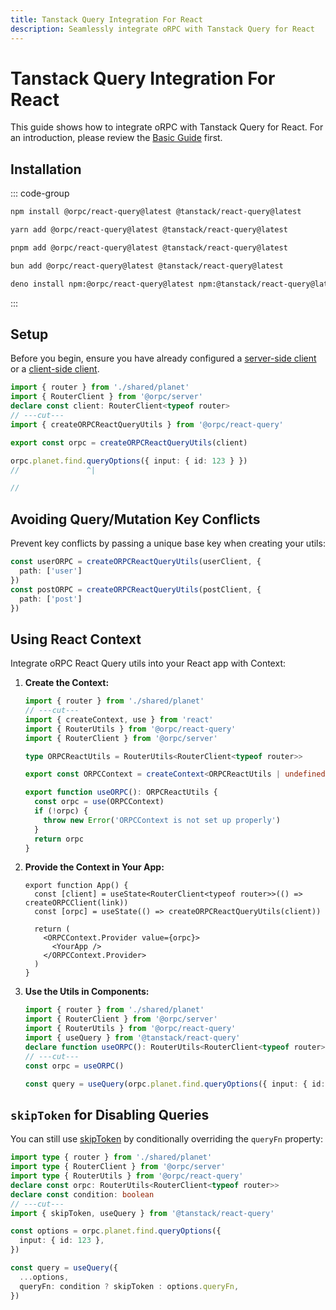 ```yaml
---
title: Tanstack Query Integration For React
description: Seamlessly integrate oRPC with Tanstack Query for React
---
```


# Tanstack Query Integration For React

This guide shows how to integrate oRPC with Tanstack Query for React. For an introduction, please review the [Basic Guide](/docs/tanstack-query/basic) first.

## Installation

::: code-group

```sh [npm]
npm install @orpc/react-query@latest @tanstack/react-query@latest
```

```sh [yarn]
yarn add @orpc/react-query@latest @tanstack/react-query@latest
```

```sh [pnpm]
pnpm add @orpc/react-query@latest @tanstack/react-query@latest
```

```sh [bun]
bun add @orpc/react-query@latest @tanstack/react-query@latest
```

```sh [deno]
deno install npm:@orpc/react-query@latest npm:@tanstack/react-query@latest
```

:::

## Setup

Before you begin, ensure you have already configured a [server-side client](/docs/client/server-side) or a [client-side client](/docs/client/client-side).

```ts twoslash
import { router } from './shared/planet'
import { RouterClient } from '@orpc/server'
declare const client: RouterClient<typeof router>
// ---cut---
import { createORPCReactQueryUtils } from '@orpc/react-query'

export const orpc = createORPCReactQueryUtils(client)

orpc.planet.find.queryOptions({ input: { id: 123 } })
//               ^|

//
```

## Avoiding Query/Mutation Key Conflicts

Prevent key conflicts by passing a unique base key when creating your utils:

```ts
const userORPC = createORPCReactQueryUtils(userClient, {
  path: ['user']
})
const postORPC = createORPCReactQueryUtils(postClient, {
  path: ['post']
})
```

## Using React Context

Integrate oRPC React Query utils into your React app with Context:

1. **Create the Context:**

   ```ts twoslash
   import { router } from './shared/planet'
   // ---cut---
   import { createContext, use } from 'react'
   import { RouterUtils } from '@orpc/react-query'
   import { RouterClient } from '@orpc/server'

   type ORPCReactUtils = RouterUtils<RouterClient<typeof router>>

   export const ORPCContext = createContext<ORPCReactUtils | undefined>(undefined)

   export function useORPC(): ORPCReactUtils {
     const orpc = use(ORPCContext)
     if (!orpc) {
       throw new Error('ORPCContext is not set up properly')
     }
     return orpc
   }
   ```

2. **Provide the Context in Your App:**

   ```tsx
   export function App() {
     const [client] = useState<RouterClient<typeof router>>(() => createORPCClient(link))
     const [orpc] = useState(() => createORPCReactQueryUtils(client))

     return (
       <ORPCContext.Provider value={orpc}>
         <YourApp />
       </ORPCContext.Provider>
     )
   }
   ```

3. **Use the Utils in Components:**

   ```ts twoslash
   import { router } from './shared/planet'
   import { RouterClient } from '@orpc/server'
   import { RouterUtils } from '@orpc/react-query'
   import { useQuery } from '@tanstack/react-query'
   declare function useORPC(): RouterUtils<RouterClient<typeof router>>
   // ---cut---
   const orpc = useORPC()

   const query = useQuery(orpc.planet.find.queryOptions({ input: { id: 123 } }))
   ```

## `skipToken` for Disabling Queries

You can still use [skipToken](https://tanstack.com/query/latest/docs/framework/react/guides/disabling-queries/#typesafe-disabling-of-queries-using-skiptoken) by conditionally overriding the `queryFn` property:

```ts twoslash
import type { router } from './shared/planet'
import type { RouterClient } from '@orpc/server'
import type { RouterUtils } from '@orpc/react-query'
declare const orpc: RouterUtils<RouterClient<typeof router>>
declare const condition: boolean
// ---cut---
import { skipToken, useQuery } from '@tanstack/react-query'

const options = orpc.planet.find.queryOptions({
  input: { id: 123 },
})

const query = useQuery({
  ...options,
  queryFn: condition ? skipToken : options.queryFn,
})
```
